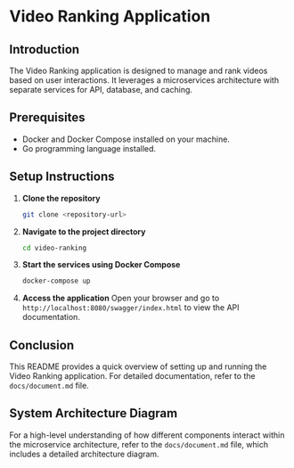 # Video Ranking Application

## Introduction
The Video Ranking application is designed to manage and rank videos based on user interactions. It leverages a microservices architecture with separate services for API, database, and caching.

## Prerequisites
- Docker and Docker Compose installed on your machine.
- Go programming language installed.

## Setup Instructions

1. **Clone the repository**
   ```bash
   git clone <repository-url>
   ```

2. **Navigate to the project directory**
   ```bash
   cd video-ranking
   ```

3. **Start the services using Docker Compose**
   ```bash
   docker-compose up
   ```

4. **Access the application**
   Open your browser and go to `http://localhost:8080/swagger/index.html` to view the API documentation.

## Conclusion
This README provides a quick overview of setting up and running the Video Ranking application. For detailed documentation, refer to the `docs/document.md` file.

## System Architecture Diagram

For a high-level understanding of how different components interact within the microservice architecture, refer to the `docs/document.md` file, which includes a detailed architecture diagram.